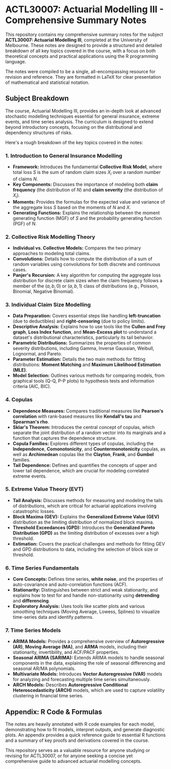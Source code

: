 # ACTL30007: Actuarial Modelling III - Comprehensive Summary Notes

This repository contains my comprehensive summary notes for the subject **ACTL30007: Actuarial Modelling III**, completed at the University of Melbourne. These notes are designed to provide a structured and detailed breakdown of all key topics covered in the course, with a focus on both theoretical concepts and practical applications using the R programming language.

The notes were compiled to be a single, all-encompassing resource for revision and reference. They are formatted in LaTeX for clear presentation of mathematical and statistical notation.

## Subject Breakdown

The course, Actuarial Modelling III, provides an in-depth look at advanced stochastic modelling techniques essential for general insurance, extreme events, and time series analysis. The curriculum is designed to extend beyond introductory concepts, focusing on the distributional and dependency structures of risks.

Here's a rough breakdown of the key topics covered in the notes:

### 1. Introduction to General Insurance Modelling
* **Framework:** Introduces the fundamental **Collective Risk Model**, where total loss $S$ is the sum of random claim sizes $X_i$ over a random number of claims $N$.
* **Key Components:** Discusses the importance of modeling both **claim frequency** (the distribution of $N$) and **claim severity** (the distribution of $X_i$).
* **Moments:** Provides the formulas for the expected value and variance of the aggregate loss $S$ based on the moments of $N$ and $X$.
* **Generating Functions:** Explains the relationship between the moment generating function (MGF) of $S$ and the probability generating function (PGF) of $N$.

### 2. Collective Risk Modelling Theory
* **Individual vs. Collective Models:** Compares the two primary approaches to modeling total claims.
* **Convolutions:** Details how to compute the distribution of a sum of random variables using convolutions for both discrete and continuous cases.
* **Panjer's Recursion:** A key algorithm for computing the aggregate loss distribution for discrete claim sizes when the claim frequency follows a member of the $(a, b, 0)$ or $(a, b, 1)$ class of distributions (e.g., Poisson, Binomial, Negative Binomial).

### 3. Individual Claim Size Modelling
* **Data Preparation:** Covers essential steps like handling **left-truncation** (due to deductibles) and **right-censoring** (due to policy limits).
* **Descriptive Analysis:** Explains how to use tools like the **Cullen and Frey graph**, **Loss Index function**, and **Mean-Excess plot** to understand a dataset's distributional characteristics, particularly its tail behavior.
* **Parametric Distributions:** Summarizes the properties of common severity distributions, including Gamma, Inverse Gaussian, Weibull, Lognormal, and Pareto.
* **Parameter Estimation:** Details the two main methods for fitting distributions: **Moment Matching** and **Maximum Likelihood Estimation (MLE)**.
* **Model Selection:** Outlines various methods for comparing models, from graphical tools (Q-Q, P-P plots) to hypothesis tests and information criteria (AIC, BIC).

### 4. Copulas
* **Dependence Measures:** Compares traditional measures like **Pearson's correlation** with rank-based measures like **Kendall's tau** and **Spearman's rho**.
* **Sklar's Theorem:** Introduces the central concept of copulas, which separate the joint distribution of a random vector into its marginals and a function that captures the dependence structure.
* **Copula Families:** Explores different types of copulas, including the **Independence**, **Comonotonicity**, and **Countermonotonicity** copulas, as well as **Archimedean** copulas like the **Clayton**, **Frank**, and **Gumbel** families.
* **Tail Dependence:** Defines and quantifies the concepts of upper and lower tail dependence, which are crucial for modeling correlated extreme events.

### 5. Extreme Value Theory (EVT)
* **Tail Analysis:** Discusses methods for measuring and modeling the tails of distributions, which are critical for actuarial applications involving catastrophic losses.
* **Block Maxima (GEV):** Explains the **Generalized Extreme Value (GEV)** distribution as the limiting distribution of normalized block maxima.
* **Threshold Exceedances (GPD):** Introduces the **Generalized Pareto Distribution (GPD)** as the limiting distribution of excesses over a high threshold.
* **Estimation:** Covers the practical challenges and methods for fitting GEV and GPD distributions to data, including the selection of block size or threshold.

### 6. Time Series Fundamentals
* **Core Concepts:** Defines time series, **white noise**, and the properties of auto-covariance and auto-correlation functions (ACF).
* **Stationarity:** Distinguishes between strict and weak stationarity, and explains how to test for and handle non-stationarity using **detrending** and **differencing**.
* **Exploratory Analysis:** Uses tools like scatter plots and various smoothing techniques (Moving Average, Lowess, Splines) to visualize time-series data and identify patterns.

### 7. Time Series Models
* **ARIMA Models:** Provides a comprehensive overview of **Autoregressive (AR)**, **Moving Average (MA)**, and **ARMA** models, including their stationarity, invertibility, and ACF/PACF properties.
* **Seasonal ARIMA (SARIMA):** Extends ARIMA models to handle seasonal components in the data, explaining the role of seasonal differencing and seasonal AR/MA polynomials.
* **Multivariate Models:** Introduces **Vector Autoregressive (VAR)** models for analyzing and forecasting multiple time series simultaneously.
* **ARCH Models:** Describes **Autoregressive Conditional Heteroscedasticity (ARCH)** models, which are used to capture volatility clustering in financial time series.

## Appendix: R Code & Formulas

The notes are heavily annotated with R code examples for each model, demonstrating how to fit models, interpret outputs, and generate diagnostic plots. An appendix provides a quick reference guide to essential R functions and a summary of key proofs and derivations covered in the course.

This repository serves as a valuable resource for anyone studying or revising for ACTL30007, or for anyone seeking a concise yet comprehensive guide to advanced actuarial modelling concepts.
